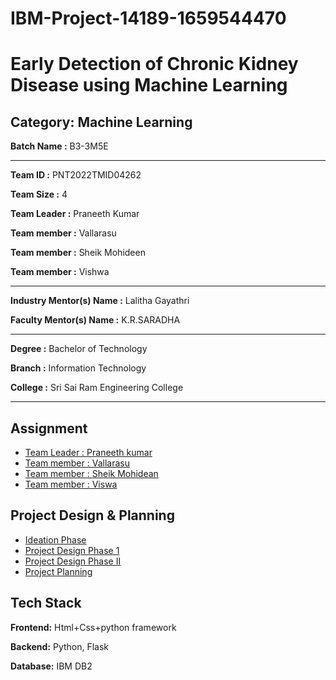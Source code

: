 # IBM-Project-14189-1659544470

# Early Detection of Chronic Kidney Disease using Machine Learning


## Category: Machine Learning


**Batch Name :** B3-3M5E

---

**Team ID :** PNT2022TMID04262

**Team Size :** 4

**Team Leader :** Praneeth Kumar

**Team member :** Vallarasu

**Team member :** Sheik Mohideen

**Team member :** Vishwa

---
**Industry Mentor(s) Name :** Lalitha Gayathri

**Faculty Mentor(s) Name :** K.R.SARADHA

---

**Degree	:**	
Bachelor of Technology

**Branch	:**	
Information Technology

**College	:**	
Sri Sai Ram Engineering College

---





## Assignment  

 - [Team Leader : Praneeth kumar](https://github.com/5656praneeth/IBM-Project-14189-1659544470/tree/main/Assignment/Team%20Lead%20%20-%20Praneeth)
 - [Team member : Vallarasu](https://github.com/5656praneeth/IBM-Project-14189-1659544470/tree/main/Assignment/M1%20-%20Vallarasu)
 - [Team member : Sheik Mohidean](https://github.com/5656praneeth/IBM-Project-14189-1659544470/tree/main/Assignment/M2%20-%20Sheik)
 - [Team member : Viswa](https://github.com/5656praneeth/IBM-Project-14189-1659544470/tree/main/Assignment/M3%20-%20Vishwa)


## Project Design & Planning
- [Ideation Phase](https://github.com/5656praneeth/IBM-Project-14189-1659544470/tree/main/Project_Design%26Planning/Ideation_Phase)
- [Project Design Phase 1](https://github.com/5656praneeth/IBM-Project-14189-1659544470/tree/main/Project_Design%26Planning/Design_Phase_01)
- [Project Design Phase II](https://github.com/5656praneeth/IBM-Project-14189-1659544470/tree/main/Project_Design%26Planning/Design_Phase_02)
- [Project Planning](https://github.com/5656praneeth/IBM-Project-14189-1659544470/tree/main/Project_Design%26Planning/Project_Planning)

## Tech Stack

**Frontend:** Html+Css+python framework

**Backend:** Python, Flask 

**Database:** IBM DB2













